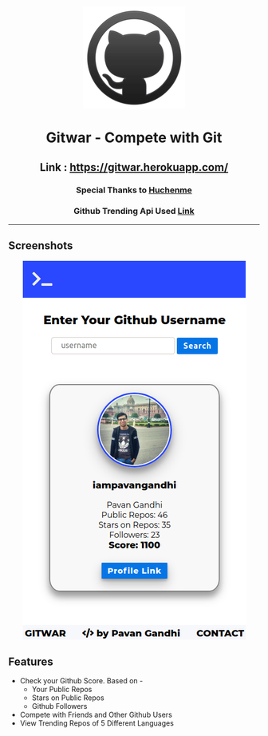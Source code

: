 <div align="center">

![logo](logo.png)

# **Gitwar - Compete with Git**
## Link : https://gitwar.herokuapp.com/

### Special Thanks to [Huchenme](https://github.com/huchenme)
### Github Trending Api Used [Link](https://github.com/huchenme/github-trending-api)

---

</div>

## Screenshots

<div align="center">

![SS1](SS1.png)

</div>

## Features

- Check your Github Score. Based on -
  -  Your Public Repos
  -  Stars on Public Repos
  -  Github Followers
- Compete with Friends and Other Github Users
- View Trending Repos of 5 Different Languages


